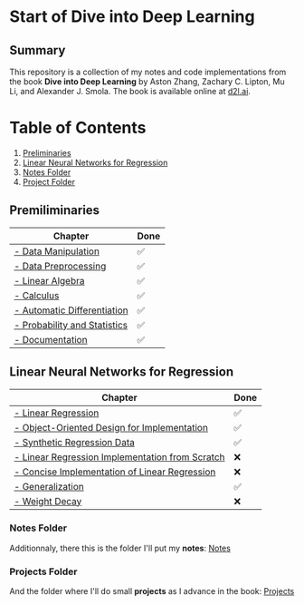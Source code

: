 # Start of Dive into Deep Learning

## Summary
This repository is a collection of my notes and code implementations from the book **Dive into Deep Learning** by Aston Zhang, Zachary C. Lipton, Mu Li, and Alexander J. Smola. The book is available online at [d2l.ai](https://d2l.ai/).

# Table of Contents
1. [Preliminaries](#Premiliminaries)
2. [Linear Neural Networks for Regression](#Linear-Neural-Networks-for-Regression)
3. [Notes Folder](#Notes-Folder)
4. [Project Folder](#Projects-Folder)

## Premiliminaries

| Chapter | Done |
| ----------- | ----------- |
| [- Data Manipulation](https://d2l.ai/chapter_preliminaries/ndarray.html) | ✅ |
| [- Data Preprocessing](https://d2l.ai/chapter_preliminaries/pandas.html) |✅ |
| [- Linear Algebra](https://d2l.ai/chapter_preliminaries/linear-algebra.html) | ✅ |
| [- Calculus](https://d2l.ai/chapter_preliminaries/calculus.html) | ✅ |
| [- Automatic Differentiation](https://d2l.ai/chapter_preliminaries/autograd.html) | ✅ |
| [- Probability and Statistics](https://d2l.ai/chapter_preliminaries/probability.html) | ✅ |
| [- Documentation](https://d2l.ai/chapter_preliminaries/lookup-api.html) | ✅ |


## Linear Neural Networks for Regression

| Chapter | Done |
| ----------- | ----------- |
| [- Linear Regression](https://d2l.ai/chapter_linear-regression/linear-regression.html) | ✅ |
| [- Object-Oriented Design for Implementation](https://d2l.ai/chapter_linear-regression/oo-design.html) |✅ |
| [- Synthetic Regression Data](https://d2l.ai/chapter_linear-regression/synthetic-regression-data.html) | ✅ |
| [- Linear Regression Implementation from Scratch](https://d2l.ai/chapter_linear-regression/linear-regression-scratch.html) | ❌ |
| [- Concise Implementation of Linear Regression](https://d2l.ai/chapter_linear-regression/linear-regression-concise.html) | ❌ |
| [- Generalization](https://d2l.ai/chapter_linear-regression/generalization.html) | ✅ |
| [- Weight Decay](https://d2l.ai/chapter_linear-regression/weight-decay.html) | ❌ |



### Notes Folder
Additionnaly, there this is the folder I'll put my **notes**:
[Notes](https://github.com/Vincent-devSG/DIDL/tree/main/notes)

### Projects Folder
And the folder where I'll do small **projects** as I advance in the book:
[Projects](https://github.com/Vincent-devSG/DIDL/tree/main/projects)

